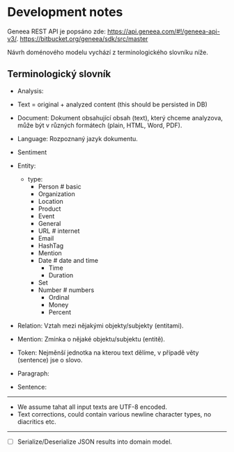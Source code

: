 # Development notes

Geneea REST API je popsáno zde: https://api.geneea.com/#!/geneea-api-v3/.
https://bitbucket.org/geneea/sdk/src/master

Návrh doménového modelu vychází z terminologického slovníku níže.

## Terminologický slovník

- Analysis:

- Text = original + analyzed content (this should be persisted in DB)

- Document: Dokument obsahující obsah (text), který chceme analyzova, může být v různých formátech (plain, HTML, Word, PDF).

- Language: Rozpoznaný jazyk dokumentu.

- Sentiment

- Entity:
  - type:
    - Person       # basic
    - Organization
    - Location
    - Product
    - Event
    - General
    - URL          # internet
    - Email
    - HashTag
    - Mention
    - Date         # date and time
      - Time
      - Duration
    - Set
    - Number      # numbers
      - Ordinal
      - Money
      - Percent

- Relation: Vztah mezi nějakými objekty/subjekty (entitami).

- Mention: Zmínka o nějaké objektu/subjektu (entitě).

- Token: Nejměnší jednotka na kterou text dělíme, v případě věty (sentence) jse o slovo.

- Paragraph:

- Sentence:

---
- We assume tahat all input texts are UTF-8 encoded.
- Text corrections, could contain various newline character types, no diacritics etc.
---

- [ ] Serialize/Deserialize JSON results into domain model.
